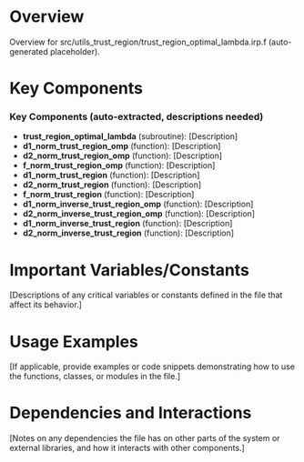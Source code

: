 # Overview

Overview for src/utils_trust_region/trust_region_optimal_lambda.irp.f (auto-generated placeholder).

# Key Components

### Key Components (auto-extracted, descriptions needed)
- **trust_region_optimal_lambda** (subroutine): [Description]
- **d1_norm_trust_region_omp** (function): [Description]
- **d2_norm_trust_region_omp** (function): [Description]
- **f_norm_trust_region_omp** (function): [Description]
- **d1_norm_trust_region** (function): [Description]
- **d2_norm_trust_region** (function): [Description]
- **f_norm_trust_region** (function): [Description]
- **d1_norm_inverse_trust_region_omp** (function): [Description]
- **d2_norm_inverse_trust_region_omp** (function): [Description]
- **d1_norm_inverse_trust_region** (function): [Description]
- **d2_norm_inverse_trust_region** (function): [Description]

# Important Variables/Constants

[Descriptions of any critical variables or constants defined in the file that affect its behavior.]

# Usage Examples

[If applicable, provide examples or code snippets demonstrating how to use the functions, classes, or modules in the file.]

# Dependencies and Interactions

[Notes on any dependencies the file has on other parts of the system or external libraries, and how it interacts with other components.]
